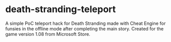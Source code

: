 # death-stranding-teleport
A simple PoC teleport hack for Death Stranding made with Cheat Engine for funsies in the offline mode after completing
the main story. Created for the game version 1.08 from Microsoft Store.
